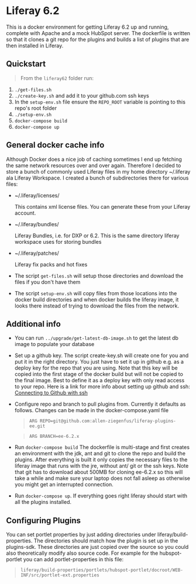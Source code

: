 # Liferay 6.2

This is a docker environment for getting Liferay 6.2 up and running, complete with Apache and a mock HubSpot server. The dockerfile is written so that it
clones a git repo for the plugins and builds a list of plugins that are then installed in Liferay.

## Quickstart

> From the `liferay62` folder run:

1.  `./get-files.sh`
2.  `./create-key.sh` and add it to your github.com ssh keys
3.  In the `setup-env.sh` file ensure the `REPO_ROOT` variable is pointing to this repo's root folder
4.  `./setup-env.sh`
5.  `docker-compose build`
6.  `docker-compose up`

## General docker cache info

Although Docker does a nice job of caching sometimes I end up fetching the same network resources over and over again. Therefore I decided to store
a bunch of commonly used Liferay files in my home directory ~/.liferay ala Liferay Workspace. I created a bunch of subdirectories there for various files:

* ~/.liferay/licenses/

  This contains xml license files. You can generate these from your Liferay account.

* ~/.liferay/bundles/

  Liferay Bundles, i.e. for DXP or 6.2. This is the same directory liferay workspace uses for storing bundles

* ~/.liferay/patches/

  Liferay fix packs and hot fixes

* The script `get-files.sh` will setup those directories and download the files if you don't have them
* The script `setup-env.sh` will copy files from those locations into the docker build directories and when docker builds the liferay image, it looks there instead of trying to download the files from the network.

## Additional info

* You can run `../upgrade/get-latest-db-image.sh` to get the latest db image to populate your database
* Set up a github key. The script create-key.sh will create one for you and put it in the right directory. You just have to set it up in github e.g. as a deploy key for the repo that you are using. Note that this key will be copied into the first stage of the docker build but will not be copied to the final image. Best to define it as a deploy key with only read access to your repo. Here is a link for more info about setting up github and ssh: [Connecting to Github with ssh](https://help.github.com/articles/connecting-to-github-with-ssh/)
* Configure repo and branch to pull plugins from. Currently it defaults as follows. Changes can be made in the docker-compose.yaml file

  > `ARG REPO=git@github.com:allen-ziegenfus/liferay-plugins-ee.git`

  > `ARG BRANCH=ee-6.2.x`

* Run `docker-compose build` The dockerfile is multi-stage and first creates an environment with the jdk, ant and git to clone the repo and build the plugins. After everything is built it only copies the necessary files to the liferay image that runs with the jre, without ant/ git or the ssh keys. Note that git has to download about 500MB for cloning ee-6.2.x so this will take a while and make sure your laptop does not fall asleep as otherwise you might get an interrupted connection.
* Run `docker-compose up`. If everything goes right liferay should start with all the plugins installed.

## Configuring Plugins

You can set portlet properties by just adding directories under liferay/build-properties. The directories should match how the plugin is set up in the plugins-sdk. These directories are just copied over the source so you could also theoretically modify also source code. For example for the hubspot-portlet you can add portlet-properties in this file:

> `liferay/build-properties/portlets/hubspot-portlet/docroot/WEB-INF/src/portlet-ext.properties`
